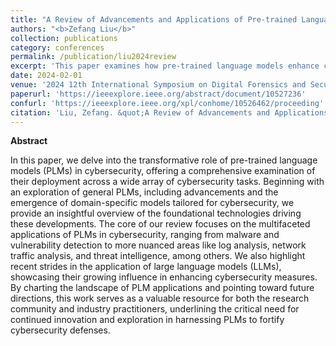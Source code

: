 ```yaml
---
title: "A Review of Advancements and Applications of Pre-trained Language Models in Cybersecurity"
authors: "<b>Zefang Liu</b>"
collection: publications
category: conferences
permalink: /publication/liu2024review
excerpt: 'This paper examines how pre-trained language models enhance cybersecurity across various tasks and calls for continued innovation in this field.'
date: 2024-02-01
venue: '2024 12th International Symposium on Digital Forensics and Security (ISDFS)'
paperurl: 'https://ieeexplore.ieee.org/abstract/document/10527236'
confurl: 'https://ieeexplore.ieee.org/xpl/conhome/10526462/proceeding'
citation: 'Liu, Zefang. &quot;A Review of Advancements and Applications of Pre-trained Language Models in Cybersecurity.&quot; <i>2024 12th International Symposium on Digital Forensics and Security (ISDFS)</i>. IEEE, 2024.'
---
```


**Abstract**

In this paper, we delve into the transformative role of pre-trained language models (PLMs) in cybersecurity, offering a comprehensive examination of their deployment across a wide array of cybersecurity tasks. Beginning with an exploration of general PLMs, including advancements and the emergence of domain-specific models tailored for cybersecurity, we provide an insightful overview of the foundational technologies driving these developments. The core of our review focuses on the multifaceted applications of PLMs in cybersecurity, ranging from malware and vulnerability detection to more nuanced areas like log analysis, network traffic analysis, and threat intelligence, among others. We also highlight recent strides in the application of large language models (LLMs), showcasing their growing influence in enhancing cybersecurity measures. By charting the landscape of PLM applications and pointing toward future directions, this work serves as a valuable resource for both the research community and industry practitioners, underlining the critical need for continued innovation and exploration in harnessing PLMs to fortify cybersecurity defenses.
